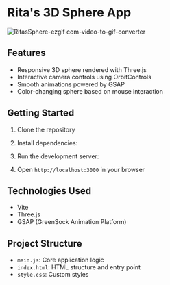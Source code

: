 # Rita's 3D Sphere App

![RitasSphere-ezgif com-video-to-gif-converter](https://github.com/user-attachments/assets/4d70214d-d39a-4032-8f5b-c8eb859da1f6)


## Features

- Responsive 3D sphere rendered with Three.js
- Interactive camera controls using OrbitControls
- Smooth animations powered by GSAP
- Color-changing sphere based on mouse interaction

## Getting Started

1. Clone the repository
2. Install dependencies:

3. Run the development server:

4. Open `http://localhost:3000` in your browser

## Technologies Used

- Vite
- Three.js
- GSAP (GreenSock Animation Platform)

## Project Structure

- `main.js`: Core application logic
- `index.html`: HTML structure and entry point
- `style.css`: Custom styles
